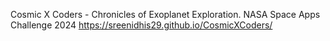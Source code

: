 Cosmic X Coders - Chronicles of Exoplanet Exploration.
NASA Space Apps Challenge 2024
https://sreenidhis29.github.io/CosmicXCoders/

